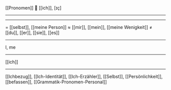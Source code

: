 [[Pronomen]]
 🤚 [[ich]], [ɪç]

---


---
= [[selbst]], [[meine Person]]
≈ [[mir]], [[mein]], [[meine Wenigkeit]]
≠ [[du]], [[er]], [[sie]], [[es]]

---
I, me

---
[[ich]]

---
[[Ichbezug]], [[Ich-Identität]], [[Ich-Erzähler]], [[Selbst]], [[Persönlichkeit]], [[befassen]], [[Grammatik-Pronomen-Personal]]